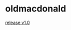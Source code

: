 # oldmacdonald

[release v1.0]([url](https://drive.google.com/file/d/112VGr1gahyZbNABtjEjmhWYAdipBv_R2/view?usp=sharing))
